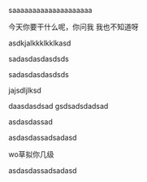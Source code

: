 

saaaaaaaaaaaaaaaaaaaa




今天你要干什么呢，你问我 我也不知道呀

asdkjalkkklkklkasd



sadasdasdasdsds


sadasdasdasdsds

jajsdljlksd



daasdasdsad
gsdsadsdadsad




asdasdassad


asdasdassadsadasd


wo草拟你几级


asdasdassadsadasd

